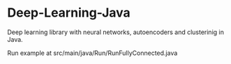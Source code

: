 # Deep-Learning-Java
Deep learning library with neural networks, autoencoders and clusterinig in Java.

Run example at src/main/java/Run/RunFullyConnected.java

